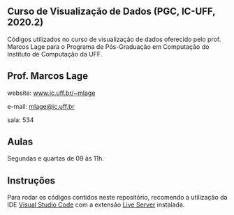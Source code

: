 ## Curso de Visualização de Dados (PGC, IC-UFF, 2020.2)

Códigos utilizados no curso de visualização de dados oferecido pelo prof. Marcos Lage para o Programa de Pós-Graduação em Computação do Instituto de Computação da UFF.

## Prof. Marcos Lage
website: www.ic.uff.br/~mlage

e-mail: mlage@ic.uff.br

sala: 534

## Aulas
Segundas e quartas de 09 às 11h.

## Instruções
Para rodar os códigos contidos neste repositório, recomendo a utilização da IDE [Visual Studio Code](https://code.visualstudio.com/) com a extensão [Live Server](https://marketplace.visualstudio.com/items?itemName=ritwickdey.LiveServer) instalada.
